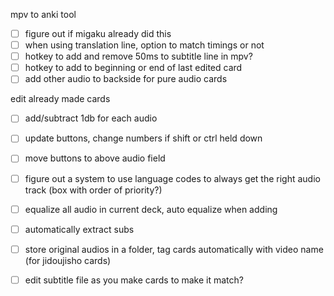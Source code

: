 mpv to anki tool
- [ ] figure out if migaku already did this
- [ ] when using translation line, option to match timings or not
- [ ] hotkey to add and remove 50ms to subtitle line in mpv?
- [ ] hotkey to add to beginning or end of last edited card
- [ ] add other audio to backside for pure audio cards

edit already made cards
- [ ] add/subtract 1db for each audio
- [ ] update buttons, change numbers if shift or ctrl held down
- [ ] move buttons to above audio field
- [ ] figure out a system to use language codes to always get the right audio track (box with order of priority?)
- [ ] equalize all audio in current deck, auto equalize when adding
- [ ] automatically extract subs
- [ ] store original audios in a folder, tag cards automatically with video name (for jidoujisho cards)


- [ ] edit subtitle file as you make cards to make it match?
